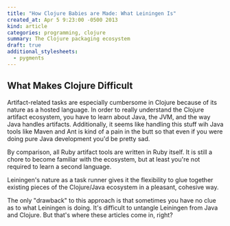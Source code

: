 ```yaml
---
title: "How Clojure Babies are Made: What Leiningen Is"
created_at: Apr 5 9:23:00 -0500 2013
kind: article
categories: programming, clojure
summary: The Clojure packaging ecosystem
draft: true
additional_stylesheets:
  - pygments
---
```

## What Makes Clojure Difficult

Artifact-related tasks are especially cumbersome in Clojure because of
its nature as a hosted language. In order to really understand the
Clojure artifact ecosystem, you have to learn about Java, the JVM, and
the way Java handles artifacts. Additionally, it seems like handling
this stuff wih Java tools like Maven and Ant is kind of a pain in the
butt so that even if you were doing pure Java development you'd be
pretty sad.

By comparison, all Ruby artifact tools are written in Ruby itself. It
is still a chore to become familiar with the ecosystem, but at least
you're not required to learn a second language.

Leiningen's nature as a task runner gives it the flexibility to glue
together existing pieces of the Clojure/Java ecosystem in a pleasant,
cohesive way.

The only "drawback" to this approach is that sometimes you have no
clue as to what Leiningen is doing. It's difficult to untangle
Leiningen from Java and Clojure. But that's where these articles come
in, right?
